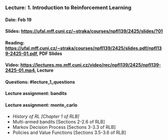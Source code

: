 ### Lecture: 1. Introduction to Reinforcement Learning
#### Date: Feb 19
#### Slides: https://ufal.mff.cuni.cz/~straka/courses/npfl139/2425/slides/?01
#### Reading: https://ufal.mff.cuni.cz/~straka/courses/npfl139/2425/slides.pdf/npfl139-2425-01.pdf, PDF Slides
#### Video: https://lectures.ms.mff.cuni.cz/video/rec/npfl139/2425/npfl139-2425-01.mp4, Lecture
#### Questions: #lecture_1_questions
#### Lecture assignment: bandits
#### Lecture assignment: monte_carlo

- *History of RL [Chapter 1 of RLB]*
- Multi-armed bandits [Sections 2-2.6 of RLB]
- Markov Decision Process [Sections 3-3.3 of RLB]
- Policies and Value Functions [Sections 3.5-3.6 of RLB]
